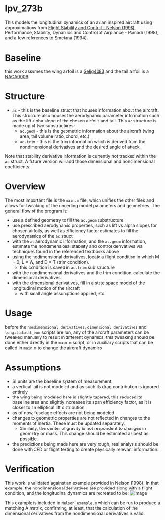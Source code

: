 # lpv_273b

This models the longitudinal dynamics of an avian inspired aircraft using approximations from [Flight Stability and Control - Nelson (1998)](https://home.engineering.iastate.edu/~shermanp/AERE355/lectures/Flight_Stability_and_Automatic_Control_N.pdf), Performance, Stability, Dynamics and Control of Airplance - Pamadi (1998), and a few references to Smetana (1994). 

# Baseline
this work assumes the wing airfoil is a [Selig4083](http://airfoiltools.com/airfoil/details?airfoil=s4083-il) and the tail airfoil is a [NACA0006](http://airfoiltools.com/airfoil/details?airfoil=naca0006-il).

# Structure
- `ac` - this is the baseline struct that houses information about the aircraft. This structure also houses the aerodynamic parameter information such as the lift alpha slope of the chosen airfoils and tail. This `ac` structure is made up of two substructures:
    - `ac.geom` - this is the geometric information about the aircraft (wing area, tail volume ratio, chord, etc.)
    - `ac.trim` - this is the trim information which is derived from the nondimensional derivatives and the desired angle of attack

Note that stability derivative information is currently not tracked within the `ac` struct. A future version will add those dimensional and nondimensional coefficients.


# Overview
The most important file is the `main.m` file, which unifies the other files and allows for tweaking of the underling model parameters and geometries. The general flow of the program is:
- use a defined geometry to fill the `ac.geom` substructure
- use prescribed aerodynamic properties, such as lift vs alpha slopes for chosen airfoils, as well as efficiency factor estimates to fill the aerodynamics of the `ac` struct
- with the `ac` aerodynamic information, and the `ac.geom` information, estimate the nondimensional stability and control derivatives via techniques found in the referenced textbooks above
- using the nodimensional derivatives, locate a flight condition in which M = 0, L = W, and D = T (trim condition).
  - this condition is saved in `ac.trim` sub structure  
- with the nondimensional derivatives and the trim condition, calculate the dimensional derivatives
- with the dimensional derivatives, fill in a state space model of the longitudinal motion of the aircraft
  - with small angle assumptions applied, etc.

# Usage
before the `nondimensional derivatives`, `dimensional derivatives` and `longitudinal_eom` scripts are run, any of the aircraft parameters can be tweaked manually to result in different dynamics, this tweaking should be done either directly in the `main.m` script, or in auxiliary scripts that can be called in `main.m` to change the aircraft dynamics

# Assumptions
- SI units are the baseline system of measurement.
- a vertical tail is not modeled and as such its drag contribution is ignored entirely
- the wing being modeled here is slightly tapered, this reduces its baseline area and slightly increases its span efficiency factor, as it is closer to an elliptical lift distribution
- as of now, fuselage effects are not being modeled
- changes to geometric properties are not reflected in changes to the moments of inertia. These must be updated separately.
  - Similarly, the center of gravity is not respondent to changes in geometry or mass. This change should be estimated as best as possible.  
- the predictions being made here are very rough, real analysis should be done with CFD or flight testing to create physically relevant information.

# Verification
This work is validated against an example provided in Nelson (1998). In that example, the nondimensional derivatives are provided along with a flight condition, and the longitudinal dynamics are recreated to be:
![image](https://github.com/woodentoken/lpv_273b/assets/43391485/21dca3ed-d019-444e-9523-770083a6c364)

This example is included in `Nelson_example.m` which can be run to produce a matching A matrix, confirming, at least, that the calculation of the dimensional derivatives from the nondimensional derivatives is valid.

